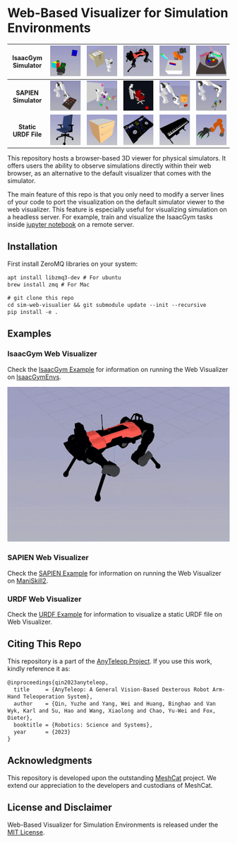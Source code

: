 # Web-Based Visualizer for Simulation Environments

|  IsaacGym Simulator  | ![](doc/isaacgymenv/allegro.png) | ![](doc/isaacgymenv/cabinet.png) | ![](doc/isaacgymenv/dog.png) | ![](doc/isaacgymenv/kuka.png) | ![](doc/isaacgymenv/trifinger.png) |
|:--------------------:|:--------------------------------:|:--------------------------------:|:----------------------------:|:-----------------------------:|-----------------------------------:|
| **SAPIEN Simulator** | ![](doc/maniskill/assembly.png)  |   ![](doc/maniskill/avoid.png)   | ![](doc/maniskill/chair.png) | ![](doc/maniskill/insert.png) |         ![](doc/maniskill/ycb.png) |
| **Static URDF File** |     ![](doc/urdf/chair.png)      |     ![](doc/urdf/drawer.png)     |     ![](doc/urdf/dj.png)     |    ![](doc/urdf/piano.png)    |     ![](doc/urdf/kuka_allegro.png) |

This repository hosts a browser-based 3D viewer for physical simulators. It offers users the ability to observe
simulations directly within their web browser, as an alternative to the default visualizer that comes with the
simulator.

The main feature of this repo is that you only need to modify a server lines of your code to port the
visualization on the default simulator viewer to the web visualizer. This feature is especially useful for visualizing
simulation on a headless server. For example, train and visualize the IsaacGym tasks
inside [jupyter notebook](example/isaacgym/train_isaacgym_remote_server.ipynb) on a remote server.

## Installation

First install ZeroMQ libraries on your system:

```shell
apt install libzmq3-dev # For ubuntu
brew install zmq # For Mac
```

```shell
# git clone this repo
cd sim-web-visualier && git submodule update --init --recursive
pip install -e .
```

## Examples

### IsaacGym Web Visualizer

Check the [IsaacGym Example](example/isaacgym/README.md) for information on running the
Web Visualizer on [IsaacGymEnvs](https://github.com/NVIDIA-Omniverse/IsaacGymEnvs).

![isaac](doc/isaac.gif)

### SAPIEN Web Visualizer

Check the [SAPIEN Example](example/sapien/README.md) for information on running the
Web Visualizer on [ManiSkill2](https://github.com/haosulab/ManiSkill2).

### URDF Web Visualizer

Check the [URDF Example](example/visualize_urdf/README.md) for information to visualize a static URDF file on Web
Visualizer.

## Citing This Repo

This repository is a part of the [AnyTeleop Project](anyteleop.com/). If you use this work, kindly reference it
as:

```shell
@inproceedings{qin2023anyteleop,
  title     = {AnyTeleop: A General Vision-Based Dexterous Robot Arm-Hand Teleoperation System},
  author    = {Qin, Yuzhe and Yang, Wei and Huang, Binghao and Van Wyk, Karl and Su, Hao and Wang, Xiaolong and Chao, Yu-Wei and Fox, Dieter},
  booktitle = {Robotics: Science and Systems},
  year      = {2023}
}
```

## Acknowledgments

This repository is developed upon the outstanding [MeshCat](https://github.com/rdeits/meshcat) project. We extend our
appreciation to the developers and custodians of MeshCat.

## License and Disclaimer

Web-Based Visualizer for Simulation Environments is released under the [MIT License](LICENSE).

